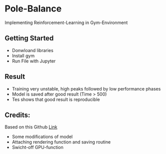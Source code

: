 # Pole-Balance
Implementing Reinforcement-Learning in Gym-Environment


## Getting Started
 - Donwloand libraries
 - Install gym
 - Run File with Jupyter
 
## Result
 - Training very unstable, high peaks followed by low performance phases
 - Model is saved after good result (Time > 500)
 - Tes shows that good result is reproducible
 
 

## Credits:
Based on this Github [Link](https://github.com/keon/deep-q-learning)
 - Some modifications of model
 - Attaching rendering function and saving routine 
 - Swicht-off GPU-function
